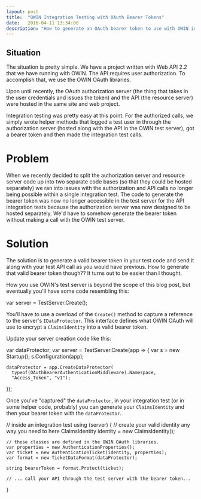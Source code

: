 ```yaml
---
layout: post
title:  "OWIN Integration Testing with OAuth Bearer Tokens"
date:   2016-04-11 13:34:00
description: "How to generate an OAuth bearer token to use with OWIN integration tests."
---
```


## Situation
The situation is pretty simple.  We have a project written with Web API 2.2
that we have running with OWIN.  The API requires user authorization.  To
accomplish that, we use the OWIN OAuth libraries.

Upon until recently, the OAuth authorization server (the thing that takes in
the user credentials and issues the token) and the API (the resource server) were
hosted in the same site and web project.  

Integration testing was pretty easy at this point.  For the authorized calls,
we simply wrote helper methods that logged a test user in through the authorization
server (hosted along with the API in the OWIN test server), got a bearer token
and then made the integration test calls.

# Problem
When we recently decided to split the authorization server and resource server
code up into two separate code bases (so that they could be hosted separately)
we ran into issues with the authorization and API calls no longer being possible within a
single integration test.  The code to generate the bearer token was now no
longer accessible in the test server for the API integration tests because the authorization
server was now designed to be hosted separately.  We'd have
to somehow generate the bearer token without making a call with the OWIN test
server.

# Solution
The solution is to generate a valid bearer token in your test code and send it
along with your test API call as you would have previous.  How to generate that
valid bearer token though??  It turns out to be easier than I thought.

How you use OWIN's test server is beyond the scope of this blog post, but
eventually you'll have some code resembling this:

  var server = TestServer.Create<Startup>();

You'll have to use a overload of the `Create()` method to capture a reference
to the server's `IDataProtector`.  This interface defines what OWIN OAuth will
use to encrypt a `ClaimsIdentity` into a valid bearer token.

Update your server creation code like this:

  var dataProtector;
  var server = TestServer.Create(app =>
  {
    var s = new Startup();
    s.Configuration(app);

    dataProtector = app.CreateDataProtector(
      typeof(OAuthBearerAuthenticationMiddleware).Namespace,
      "Access_Token", "v1");
  });

Once you've "captured" the `dataProtector`, in your integration test (or in some
helper code, probably) you can generate your `ClaimsIdentity` and then your
bearer token with the `dataProtector`.

  // inside an integration test
  using (server)
  {
    // create your valid identity any way you need to here
    ClaimsIdentity identity = new ClaimsIdentity();

    // these classes are defined in the OWIN OAuth libraries.
    var properties = new AuthenticationProperties();
    var ticket = new AuthenticationTicket(identity, properties);
    var format = new TicketDataFormat(dataProtector);

    string bearerToken = format.Protect(ticket);

    // ... call your API through the test server with the bearer token...
  }
